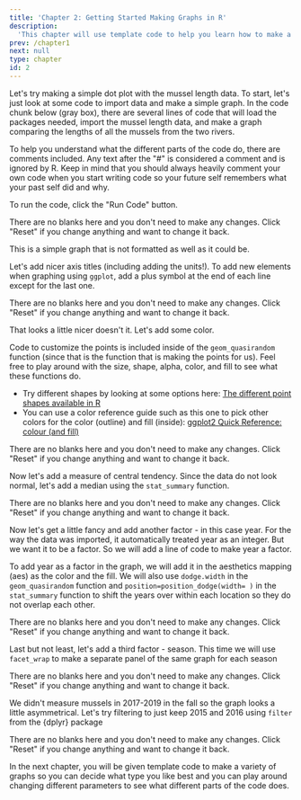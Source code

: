 ```yaml
---
title: 'Chapter 2: Getting Started Making Graphs in R'
description:
  'This chapter will use template code to help you learn how to make a dot plot using the ggplot2 package in R.'
prev: /chapter1
next: null
type: chapter
id: 2
---
```


<exercise id="1" title="Getting Started with Graphing in R" type="slides">

<slides source="chapter2_01_start">
</slides>

</exercise>

<exercise id="2" title="Making a Dot Plot">

Let's try making a simple dot plot with the mussel length data. To start, let's just look at some code to import data and make a simple graph.
In the code chunk below (gray box), there are several lines of code that will load the packages needed, import the mussel length data, and make a graph comparing the lengths of all the mussels from the two rivers.

To help you understand what the different parts of the code do, there are comments included.  Any text after the "#" is considered a comment and is ignored by R. Keep in mind that you should always heavily comment your own code when you start writing code so your future self remembers what your past self did and why.

To run the code, click the "Run Code" button.

<codeblock id="02_01">

There are no blanks here and you don't need to make any changes. Click "Reset" if you change anything and want to change it back.

</codeblock>

This is a simple graph that is not formatted as well as it could be. 

Let's add nicer axis titles (including adding the units!). To add new elements when graphing using `ggplot`, add a plus symbol at the end of each line except for the last one.

<codeblock id="02_02">

There are no blanks here and you don't need to make any changes. Click "Reset" if you change anything and want to change it back.

</codeblock>

That looks a little nicer doesn't it. Let's add some color. 

Code to customize the points is included inside of the `geom_quasirandom` function (since that is the function that is making the points for us). Feel free to play around with the size, shape, alpha, color, and fill to see what these functions do. 

- Try different shapes by looking at some options here: [The different point shapes available in R](http://www.sthda.com/english/wiki/r-plot-pch-symbols-the-different-point-shapes-available-in-r)
- You can use a color reference guide such as this one to pick other colors for the color (outline) and fill (inside): [ggplot2 Quick Reference: colour (and fill)](http://sape.inf.usi.ch/quick-reference/ggplot2/colour)

<codeblock id="02_03">

There are no blanks here and you don't need to make any changes. Click "Reset" if you change anything and want to change it back.

</codeblock>

Now let's add a measure of central tendency. Since the data do not look normal, let's add a median using the `stat_summary` function.

<codeblock id="02_04">

There are no blanks here and you don't need to make any changes. Click "Reset" if you change anything and want to change it back.

</codeblock>

Now let's get a little fancy and add another factor - in this case year. For the way the data was imported, it automatically treated year as an integer. But we want it to be a factor. So we will add a line of code to make year a factor. 

To add year as a factor in the graph, we will add it in the aesthetics mapping (aes) as the color and the fill. We will also use `dodge.width` in the `geom_quasirandom` function and `position=position_dodge(width= )` in the `stat_summary` function to shift the years over within each location so they do not overlap each other.

<codeblock id="02_05">

There are no blanks here and you don't need to make any changes. Click "Reset" if you change anything and want to change it back.

</codeblock>

Last but not least, let's add a third factor - season. This time we will use `facet_wrap` to make a separate panel of the same graph for each season

<codeblock id="02_06">

There are no blanks here and you don't need to make any changes. Click "Reset" if you change anything and want to change it back.

</codeblock>

We didn't measure mussels in 2017-2019 in the fall so the graph looks a little asymmetrical. Let's try filtering to just keep 2015 and 2016 using `filter` from the {dplyr} package

<codeblock id="02_07">

There are no blanks here and you don't need to make any changes. Click "Reset" if you change anything and want to change it back.

</codeblock>

In the next chapter, you will be given template code to make a variety of graphs so you can decide what type you like best and you can play around changing different parameters to see what different parts of the code does.

</exercise>